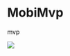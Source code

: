 # MobiMvp
mvp

[![](https://jitpack.io/v/ZhouSilverBullet/MobiMvp.svg)](https://jitpack.io/#ZhouSilverBullet/MobiMvp)
